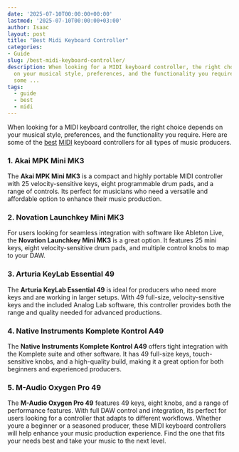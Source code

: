 ```yaml
---
date: '2025-07-10T00:00:00+00:00'
lastmod: '2025-07-10T00:00:00+03:00'
author: Isaac
layout: post
title: "Best Midi Keyboard Controller"
categories:
- Guide
slug: /best-midi-keyboard-controller/
description: When looking for a MIDI keyboard controller, the right choice depends
  on your musical style, preferences, and the functionality you require. Here are
  some ...
tags: 
  - guide
  - best
  - midi
---
```

When looking for a MIDI keyboard controller, the right choice depends on your musical style, preferences, and the functionality you require. Here are some of the [best](/posts/best-acrylic-paint-for-wood/) [MIDI](/posts/best-midi-keyboard-for-ableton/) keyboard controllers for all types of music producers.
### 1. Akai MPK Mini MK3
The
**Akai MPK Mini MK3**
is a compact and highly portable MIDI controller with 25 velocity-sensitive keys, eight programmable drum pads, and a range of controls. Its perfect for musicians who need a versatile and affordable option to enhance their music production.
### 2. Novation Launchkey Mini MK3
For users looking for seamless integration with software like Ableton Live, the
**Novation Launchkey Mini MK3**
is a great option. It features 25 mini keys, eight velocity-sensitive drum pads, and multiple control knobs to map to your DAW.
### 3. Arturia KeyLab Essential 49
The
**Arturia KeyLab Essential 49**
is ideal for producers who need more keys and are working in larger setups. With 49 full-size, velocity-sensitive keys and the included Analog Lab software, this controller provides both the range and quality needed for advanced productions.
### 4. Native Instruments Komplete Kontrol A49
The
**Native Instruments Komplete Kontrol A49**
offers tight integration with the Komplete suite and other software. It has 49 full-size keys, touch-sensitive knobs, and a high-quality build, making it a great option for both beginners and experienced producers.
### 5. M-Audio Oxygen Pro 49
The
**M-Audio Oxygen Pro 49**
features 49 keys, eight knobs, and a range of performance features. With full DAW control and integration, its perfect for users looking for a controller that adapts to different workflows.
Whether youre a beginner or a seasoned producer, these MIDI keyboard controllers will help enhance your music production experience. Find the one that fits your needs best and take your music to the next level.

